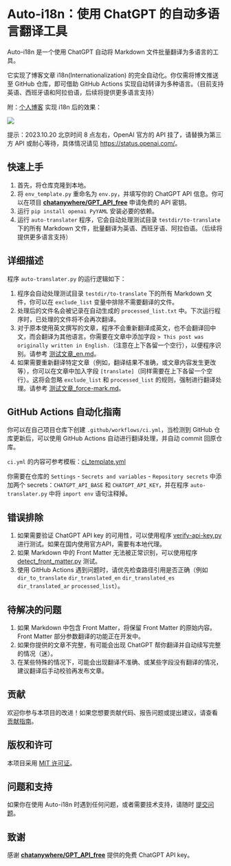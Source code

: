 # Auto-i18n：使用 ChatGPT 的自动多语言翻译工具

Auto-i18n 是一个使用 ChatGPT 自动将 Markdown 文件批量翻译为多语言的工具。

它实现了博客文章 i18n(Internationalization) 的完全自动化。你仅需将博文推送至 GitHub 仓库，即可借助 GitHub Actions 实现自动转译为多种语言。（目前支持英语、西班牙语和阿拉伯语，后续将提供更多语言支持）

附：[个人博客](https://wiki-power.com) 实现 i18n 后的效果：

![](https://img.wiki-power.com/d/wiki-media/img/202310151317234.png)


提示：2023.10.20 北京时间 8 点左右，OpenAI 官方的 API 挂了，请替换为第三方 API 或耐心等待，具体情况请见 <https://status.openai.com/>。

## 快速上手

1. 首先，将仓库克隆到本地。
2. 将 `env_template.py` 重命名为 `env.py`，并填写你的 ChatGPT API 信息。你可以在项目 [**chatanywhere/GPT_API_free**](https://github.com/chatanywhere/GPT_API_free) 申请免费的 API 密钥。
3. 运行 `pip install openai PyYAML` 安装必要的依赖。
4. 运行 `auto-translater` 程序，它会自动处理测试目录 `testdir/to-translate` 下的所有 Markdown 文件，批量翻译为英语、西班牙语、阿拉伯语。（后续将提供更多语言支持）

## 详细描述

程序 `auto-translater.py` 的运行逻辑如下：

1. 程序会自动处理测试目录 `testdir/to-translate` 下的所有 Markdown 文件，你可以在 `exclude_list` 变量中排除不需要翻译的文件。
2. 处理后的文件名会被记录在自动生成的 `processed_list.txt` 中。下次运行程序时，已处理的文件将不会再次翻译。
3. 对于原本使用英文撰写的文章，程序不会重新翻译成英文，也不会翻译回中文，而会翻译为其他语言。你需要在文章中添加字段 `> This post was originally written in English.`（注意在上下各留一个空行），以便程序识别。请参考 [测试文章\_en.md](testdir/to-translate/测试文章_en.md)。
4. 如果需要重新翻译特定文章（例如，翻译结果不准确，或文章内容发生更改等），你可以在文章中加入字段 `[translate]`（同样需要在上下各留一个空行）。这将会忽略 `exclude_list` 和 `processed_list` 的规则，强制进行翻译处理。请参考 [测试文章\_force-mark.md](testdir/to-translate/测试文章_force-mark.md)。

## GitHub Actions 自动化指南

你可以在自己项目仓库下创建 `.github/workflows/ci.yml`，当检测到 GitHub 仓库更新后，可以使用 GitHub Actions 自动进行翻译处理，并自动 commit 回原仓库。

`ci.yml` 的内容可参考模板：[ci_template.yml](ci_template.yml)

你需要在仓库的 `Settings` - `Secrets and variables` - `Repository secrets` 中添加两个 secrets：`CHATGPT_API_BASE` 和 `CHATGPT_API_KEY`，并在程序 `auto-translater.py` 中将 `import env` 语句注释掉。

## 错误排除

1. 如果需要验证 ChatGPT API key 的可用性，可以使用程序 [verify-api-key.py](Archive/verify-api-key.py) 进行测试。如果在国内使用官方API，需要有本地代理。
2. 如果 Markdown 中的 Front Matter 无法被正常识别，可以使用程序 [detect_front_matter.py](Archive/detect_front_matter.py) 测试。
3. 使用 GitHub Actions 遇到问题时，请优先检查路径引用是否正确（例如 `dir_to_translate` `dir_translated_en` `dir_translated_es` `dir_translated_ar` `processed_list`）。

## 待解决的问题

1. 如果 Markdown 中包含 Front Matter，将保留 Front Matter 的原始内容。Front Matter 部分参数翻译的功能正在开发中。 
2. 如果你提供的文章不完整，有可能会出现 ChatGPT 帮你翻译并自动续写完整的情况（迷）。
3. 在某些特殊的情况下，可能会出现翻译不准确、或某些字段没有翻译的情况，建议翻译后手动校验再发布文章。

## 贡献

欢迎你参与本项目的改进！如果您想要贡献代码、报告问题或提出建议，请查看 [贡献指南](CONTRIBUTING.md)。

## 版权和许可

本项目采用 [MIT 许可证](LICENSE)。

## 问题和支持

如果你在使用 Auto-i18n 时遇到任何问题，或者需要技术支持，请随时 [提交问题](https://github.com/linyuxuanlin/Auto-i18n/issues)。

## 致谢

感谢 [**chatanywhere/GPT_API_free**](https://github.com/chatanywhere/GPT_API_free) 提供的免费 ChatGPT API key。
